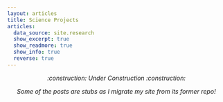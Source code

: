 ```yaml
---
layout: articles
title: Science Projects
articles:
  data_source: site.research
  show_excerpt: true
  show_readmore: true
  show_info: true
  reverse: true
---
```


<center>
  <p style="text-align:center;"><i>:construction: Under Construction :construction:</i></p>  
  <p style="text-align:center;"><i>Some of the posts are stubs as I migrate my site from its former repo!</i></p>
</center>